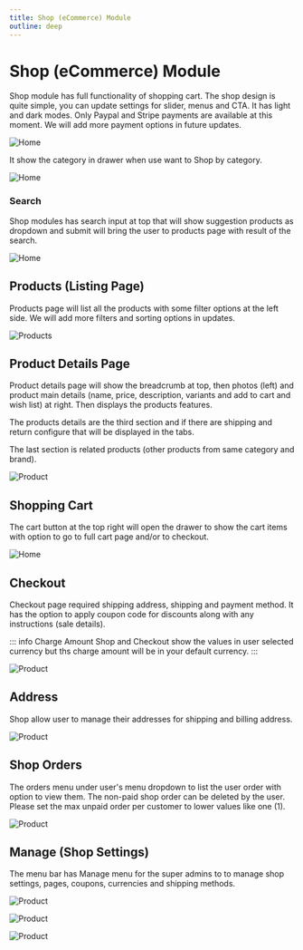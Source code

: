 ```yaml
---
title: Shop (eCommerce) Module
outline: deep
---
```


# Shop (eCommerce) Module

Shop module has full functionality of shopping cart. The shop design is quite simple,
you can update settings for slider, menus and CTA. It has light and dark modes. Only Paypal and Stripe payments are available at this moment. We will add more payment options in future updates.

![Home](/screenshots/shop-home.png)

It show the category in drawer when use want to Shop by category.

![Home](/screenshots/shop-categories-drawer.png)

### Search

Shop modules has search input at top that will show suggestion products as dropdown and submit will bring the user to products page with result of the search.

![Home](/screenshots/shop-search.png)

## Products (Listing Page)

Products page will list all the products with some filter options at the left side. We will add more filters and sorting options in updates.

![Products](/screenshots/shop-products.png)

## Product Details Page

Product details page will show the breadcrumb at top, then photos (left) and product main details (name, price, description, variants and add to cart and wish list) at right. Then displays the products features.

The products details are the third section and if there are shipping and return configure that will be displayed in the tabs.

The last section is related products (other products from same category and brand).

![Product](/screenshots/shop-product.png)

## Shopping Cart

The cart button at the top right will open the drawer to show the cart items with option to go to full cart page and/or to checkout.

![Home](/screenshots/shop-cart-drawer.png)

## Checkout

Checkout page required shipping address, shipping and payment method. It has the option to apply coupon code for discounts along with any instructions (sale details).

::: info Charge Amount
Shop and Checkout show the values in user selected currency but ths charge amount will be in your default currency.
:::

![Product](/screenshots/shop-checkout.png)

## Address

Shop allow user to manage their addresses for shipping and billing address.

![Product](/screenshots/shop-addresses.png)

## Shop Orders

The orders menu under user's menu dropdown to list the user order with option to view them. The non-paid shop order can be deleted by the user. Please set the max unpaid order per customer to lower values like one (1).

![Product](/screenshots/shop-orders.png)

## Manage (Shop Settings)

The menu bar has Manage menu for the super admins to to manage shop settings, pages, coupons, currencies and shipping methods.

![Product](/screenshots/shop-settings.png)

![Product](/screenshots/shop-pages.png)

![Product](/screenshots/shop-shipping-methods.png)
